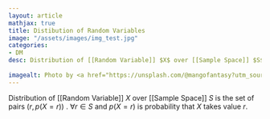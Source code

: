 ```yaml
---
layout: article
mathjax: true
title: Distibution of Random Variables
image: "/assets/images/img_test.jpg"
categories:
- DM
desc: Distribution of [[Random Variable]] $X$ over [[Sample Space]] $S$ is the set of pairs $(r, p(X=r))$ .
 
imagealt: Photo by <a href="https://unsplash.com/@mangofantasy?utm_source=unsplash&utm_medium=referral&utm_content=creditCopyText">Tim Johnson</a> on <a href="https://unsplash.com/s/photos/logic?utm_source=unsplash&utm_medium=referral&utm_content=creditCopyText">Unsplash</a>
---
```

Distribution of [[Random Variable]] $X$ over [[Sample Space]] $S$ is the set of pairs $(r, p(X=r))$ .
$\forall r \in S$ and $p(X=r)$ is probability that $X$ takes value $r$.